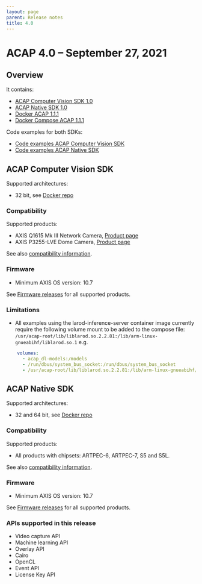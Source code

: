 ```yaml
---
layout: page
parent: Release notes
title: 4.0
---
```


# ACAP 4.0 – September 27, 2021

## Overview

It contains:

- [ACAP Computer Vision SDK 1.0](#acap-computer-vision-sdk)
- [ACAP Native SDK 1.0](#acap-native-sdk)
- [Docker ACAP 1.1.1](https://hub.docker.com/r/axisecp/docker-acap)
- [Docker Compose ACAP 1.1.1](https://hub.docker.com/r/axisecp/docker-compose-acap)

Code examples for both SDKs:

- [Code examples ACAP Computer Vision SDK](https://github.com/AxisCommunications/acap-computer-vision-sdk-examples)
- [Code examples ACAP Native SDK](https://github.com/AxisCommunications/acap-native-sdk-examples)

## ACAP Computer Vision SDK

Supported architectures:

- 32 bit, see [Docker repo](https://hub.docker.com/r/axisecp/acap-computer-vision-sdk)

### Compatibility

Supported products:

- AXIS Q1615 Mk III Network Camera, [Product page](https://www.axis.com/products/axis-q1615-mk-iii)
- AXIS P3255-LVE Dome Camera, [Product page](https://www.axis.com/products/axis-p3255-lve)

See also [compatibility information](../axis-devices).

### Firmware

- Minimum AXIS OS version: 10.7

See [Firmware releases](https://www.axis.com/support/firmware) for all supported products.

### Limitations

- All examples using the larod-inference-server container image currently require the following volume mount to be added to the compose file: `/usr/acap-root/lib/liblarod.so.2.2.81:/lib/arm-linux-gnueabihf/liblarod.so.1` e.g.

```yaml
    volumes:
      - acap_dl-models:/models
      - /run/dbus/system_bus_socket:/run/dbus/system_bus_socket
      - /usr/acap-root/lib/liblarod.so.2.2.81:/lib/arm-linux-gnueabihf/liblarod.so.1
 ```

## ACAP Native SDK

Supported architectures:

- 32 and 64 bit, see [Docker repo](https://hub.docker.com/r/axisecp/acap-native-sdk)

### Compatibility

Supported products:

- All products with chipsets: ARTPEC-6, ARTPEC-7, S5 and S5L.

See also [compatibility information](../axis-devices).

### Firmware

- Minimum AXIS OS version: 10.7

See [Firmware releases](https://www.axis.com/support/firmware) for all supported products.

### APIs supported in this release

- Video capture API
- Machine learning API
- Overlay API
- Cairo
- OpenCL
- Event API
- License Key API
